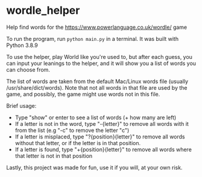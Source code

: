 # wordle_helper

Help find words for the https://www.powerlanguage.co.uk/wordle/ game

To run the program, run `python main.py` in a terminal. It was built with Python 3.8.9

To use the helper, play World like you're used to, but after each guess, you can input your leanings to the helper,
and it will show you a list of words you can choose from.

The list of words are taken from the default Mac/Linux words file (usually /usr/share/dict/words).
Note that not all words in that file are used by the game, and possibly, the game might use words not in this file.

Brief usage:
* Type "show" or enter to see a list of words (+ how many are left)
* If a letter is not in the word, type "-{letter}" to remove all words with it from the list (e.g "-c" to remove the letter "c")
* If a letter is misplaced, type "?{position}{letter}" to remove all words without that letter, or if the letter is in that position.
* If a letter is found, type "+{position}{letter}" to remove all words where that letter is not in that position


Lastly, this project was made for fun, use it if you will, at your own risk.
